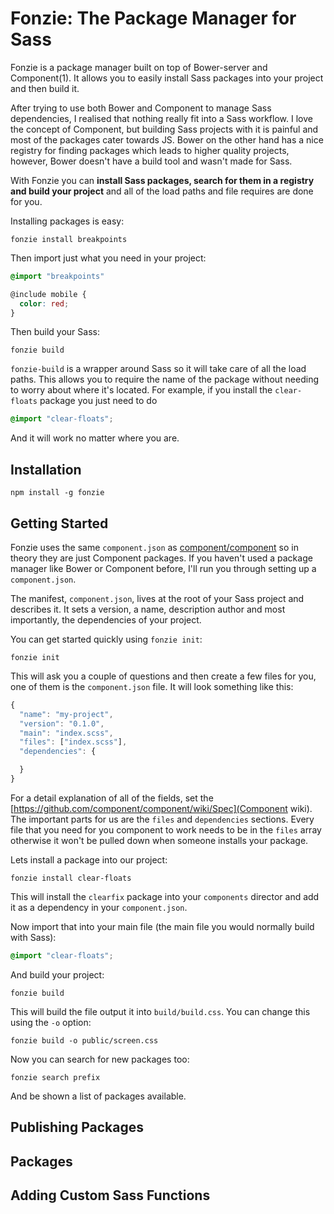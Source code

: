 # Fonzie: The Package Manager for Sass

Fonzie is a package manager built on top of Bower-server and Component(1). It allows you to easily install
Sass packages into your project and then build it.

After trying to use both Bower and Component to manage Sass dependencies, I realised that nothing really fit
into a Sass workflow. I love the concept of Component, but building Sass projects with it is painful and most
of the packages cater towards JS. Bower on the other hand has a nice registry for finding packages which leads
to higher quality projects, however, Bower doesn't have a build tool and wasn't made for Sass.

With Fonzie you can **install Sass packages, search for them in a registry and build your project** and all of
the load paths and file requires are done for you.

Installing packages is easy:

```
fonzie install breakpoints
```

Then import just what you need in your project:

```scss
@import "breakpoints"

@include mobile {
  color: red;
}
```

Then build your Sass:

```
fonzie build
```

`fonzie-build` is a wrapper around Sass so it will take care of all the load paths. This allows you to require
the name of the package without needing to worry about where it's located. For example, if you install the `clear-floats`
package you just need to do

```scss
@import "clear-floats";
```

And it will work no matter where you are.

## Installation

```
npm install -g fonzie
```

## Getting Started

Fonzie uses the same `component.json` as [component/component](Component) so in theory they are just Component packages. 
If you haven't used a package manager like Bower or Component before, I'll run you through setting up a `component.json`.

The manifest, `component.json`, lives at the root of your Sass project and describes it. It sets a version, a name, description
author and most importantly, the dependencies of your project.

You can get started quickly using `fonzie init`:

```
fonzie init
```

This will ask you a couple of questions and then create a few files for you, one of them is the `component.json` file. It 
will look something like this:

```js
{
  "name": "my-project",
  "version": "0.1.0",
  "main": "index.scss",
  "files": ["index.scss"],
  "dependencies": {

  }
}

```

For a detail explanation of all of the fields, set the [https://github.com/component/component/wiki/Spec](Component wiki).
The important parts for us are the `files` and `dependencies` sections. Every file that you need for you component
to work needs to be in the `files` array otherwise it won't be pulled down when someone installs your package.

Lets install a package into our project:

```
fonzie install clear-floats
```

This will install the `clearfix` package into your `components` director and add it as a dependency in your `component.json`.

Now import that into your main file (the main file you would normally build with Sass):

```scss
@import "clear-floats";
```

And build your project:

```
fonzie build
```

This will build the file output it into `build/build.css`. You can change this using the `-o` option:

```
fonzie build -o public/screen.css
```

Now you can search for new packages too:

```
fonzie search prefix
```

And be shown a list of packages available.

## Publishing Packages



## Packages

## Adding Custom Sass Functions

